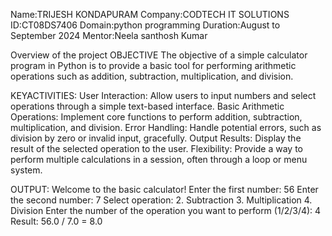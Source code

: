 Name:TRIJESH KONDAPURAM Company:CODTECH IT SOLUTIONS ID:CT08DS7406 Domain:python programming Duration:August to September 2024 Mentor:Neela santhosh Kumar

Overview of the project OBJECTIVE The objective of a simple calculator program in Python is to provide a basic tool for performing arithmetic operations such as addition, subtraction, multiplication, and division.

KEYACTIVITIES: User Interaction: Allow users to input numbers and select operations through a simple text-based interface. Basic Arithmetic Operations: Implement core functions to perform addition, subtraction, multiplication, and division. Error Handling: Handle potential errors, such as division by zero or invalid input, gracefully. Output Results: Display the result of the selected operation to the user. Flexibility: Provide a way to perform multiple calculations in a session, often through a loop or menu system.

 OUTPUT: 
 Welcome to the basic calculator! 
 Enter the first number: 56 
 Enter the second number: 7 
 Select operation: 2. Subtraction 3. Multiplication 4. Division 
 Enter the number of the operation you want to perform (1/2/3/4): 4 
 Result: 56.0 / 7.0 = 8.0

